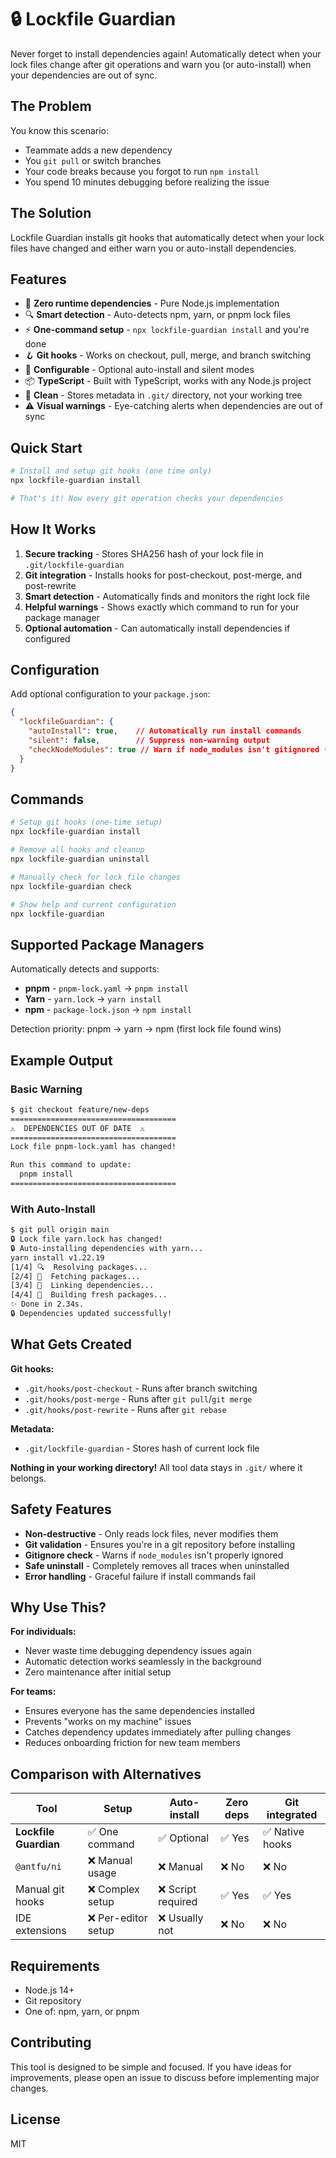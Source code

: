 # 🔒 Lockfile Guardian

Never forget to install dependencies again! Automatically detect when your lock files change after git operations and warn you (or auto-install) when your dependencies are out of sync.

## The Problem

You know this scenario:
- Teammate adds a new dependency
- You `git pull` or switch branches
- Your code breaks because you forgot to run `npm install`
- You spend 10 minutes debugging before realizing the issue

## The Solution

Lockfile Guardian installs git hooks that automatically detect when your lock files have changed and either warn you or auto-install dependencies.

## Features

- 🎯 **Zero runtime dependencies** - Pure Node.js implementation
- 🔍 **Smart detection** - Auto-detects npm, yarn, or pnpm lock files
- ⚡ **One-command setup** - `npx lockfile-guardian install` and you're done
- 🪝 **Git hooks** - Works on checkout, pull, merge, and branch switching
- 🔧 **Configurable** - Optional auto-install and silent modes
- 📦 **TypeScript** - Built with TypeScript, works with any Node.js project
- 🧹 **Clean** - Stores metadata in `.git/` directory, not your working tree
- ⚠️ **Visual warnings** - Eye-catching alerts when dependencies are out of sync

## Quick Start

```bash
# Install and setup git hooks (one time only)
npx lockfile-guardian install

# That's it! Now every git operation checks your dependencies
```

## How It Works

1. **Secure tracking** - Stores SHA256 hash of your lock file in `.git/lockfile-guardian`
2. **Git integration** - Installs hooks for post-checkout, post-merge, and post-rewrite
3. **Smart detection** - Automatically finds and monitors the right lock file
4. **Helpful warnings** - Shows exactly which command to run for your package manager
5. **Optional automation** - Can automatically install dependencies if configured

## Configuration

Add optional configuration to your `package.json`:

```json
{
  "lockfileGuardian": {
    "autoInstall": true,    // Automatically run install commands
    "silent": false,        // Suppress non-warning output
    "checkNodeModules": true // Warn if node_modules isn't gitignored (default: true)
  }
}
```

## Commands

```bash
# Setup git hooks (one-time setup)
npx lockfile-guardian install

# Remove all hooks and cleanup
npx lockfile-guardian uninstall

# Manually check for lock file changes
npx lockfile-guardian check

# Show help and current configuration
npx lockfile-guardian
```

## Supported Package Managers

Automatically detects and supports:

- **pnpm** - `pnpm-lock.yaml` → `pnpm install`
- **Yarn** - `yarn.lock` → `yarn install`
- **npm** - `package-lock.json` → `npm install`

Detection priority: pnpm → yarn → npm (first lock file found wins)

## Example Output

### Basic Warning
```bash
$ git checkout feature/new-deps
=====================================
⚠️  DEPENDENCIES OUT OF DATE  ⚠️
=====================================
Lock file pnpm-lock.yaml has changed!

Run this command to update:
  pnpm install
=====================================
```

### With Auto-Install
```bash
$ git pull origin main
🔒 Lock file yarn.lock has changed!
🔒 Auto-installing dependencies with yarn...
yarn install v1.22.19
[1/4] 🔍  Resolving packages...
[2/4] 🚚  Fetching packages...
[3/4] 🔗  Linking dependencies...
[4/4] 🔨  Building fresh packages...
✨ Done in 2.34s.
🔒 Dependencies updated successfully!
```

## What Gets Created

**Git hooks:**
- `.git/hooks/post-checkout` - Runs after branch switching
- `.git/hooks/post-merge` - Runs after `git pull`/`git merge`
- `.git/hooks/post-rewrite` - Runs after `git rebase`

**Metadata:**
- `.git/lockfile-guardian` - Stores hash of current lock file

**Nothing in your working directory!** All tool data stays in `.git/` where it belongs.

## Safety Features

- **Non-destructive** - Only reads lock files, never modifies them
- **Git validation** - Ensures you're in a git repository before installing
- **Gitignore check** - Warns if `node_modules` isn't properly ignored
- **Safe uninstall** - Completely removes all traces when uninstalled
- **Error handling** - Graceful failure if install commands fail

## Why Use This?

**For individuals:**
- Never waste time debugging dependency issues again
- Automatic detection works seamlessly in the background
- Zero maintenance after initial setup

**For teams:**
- Ensures everyone has the same dependencies installed
- Prevents "works on my machine" issues
- Catches dependency updates immediately after pulling changes
- Reduces onboarding friction for new team members

## Comparison with Alternatives

| Tool | Setup | Auto-install | Zero deps | Git integrated |
|------|--------|-------------|-----------|----------------|
| **Lockfile Guardian** | ✅ One command | ✅ Optional | ✅ Yes | ✅ Native hooks |
| `@antfu/ni` | ❌ Manual usage | ❌ Manual | ❌ No | ❌ No |
| Manual git hooks | ❌ Complex setup | ❌ Script required | ✅ Yes | ✅ Yes |
| IDE extensions | ❌ Per-editor setup | ❌ Usually not | ❌ No | ❌ No |

## Requirements

- Node.js 14+
- Git repository
- One of: npm, yarn, or pnpm

## Contributing

This tool is designed to be simple and focused. If you have ideas for improvements, please open an issue to discuss before implementing major changes.

## License

MIT